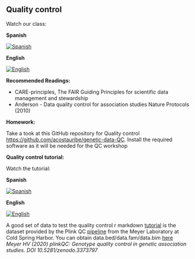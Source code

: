 ## Quality control ##

Watch our class:

**Spanish**

[![Spanish](https://img.youtube.com/vi/jftHqUpwCBE/0.jpg)](https://youtube.com/watch?v=jftHqUpwCBE)

**English**

[![English](https://img.youtube.com/vi/UgEgZSFjZsQ/0.jpg)](https://youtube.com/watch?v=UgEgZSFjZsQ)


**Recommended Readings:** 
- CARE-principles, The FAIR Guiding Principles for scientific data management and stewardship
- Anderson - Data quality control for association studies Nature Protocols (2010)

**Homework:** 

Take a took at this GitHub repository for Quality control https://github.com/acostauribe/genetic-data-QC. 
Install the required software as it will be needed for the QC workshop


**Quality control tutorial:** 

Watch the tutorial: 

**Spanish**

[![Spanish](https://img.youtube.com/vi/2OrHpYIhN5k/0.jpg)](https://youtube.com/watch?v=2OrHpYIhN5k)

**English**

[![English](https://img.youtube.com/vi/DJReDNyXfJg/0.jpg)](https://youtube.com/watch?v=DJReDNyXfJg)

A good set of data to test the quality control r markdown [tutorial](https://github.com/acostauribe/genetic-data-QC/blob/main/redlat_qc.rmd) is the dataset provided by the Plink QC [pipeline](https://github.com/meyer-lab-cshl/plinkQC) from the Meyer Laboratory at Cold Spring Harbor. You can obtain data.bed/data.fam/data.bim [here](https://github.com/meyer-lab-cshl/plinkQC/tree/master/inst/extdata)\
*Meyer HV (2020) plinkQC: Genotype quality control in genetic association studies. DOI 10.5281/zenodo.3373797*

